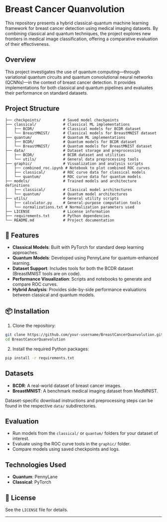 # Breast Cancer Quanvolution

This repository presents a hybrid classical-quantum machine learning framework for breast cancer detection using medical imaging datasets. By combining classical and quantum techniques, the project explores new frontiers in medical image classification, offering a comparative evaluation of their effectiveness.

## Overview

This project investigates the use of quantum computing—through variational quantum circuits and quantum convolutional neural networks (QCNNs)—in the context of breast cancer detection. It provides implementations for both classical and quantum pipelines and evaluates their performance on standard datasets.

## Project Structure

```
├── checkpoints/          # Saved model checkpoints
├── classical/            # Classical ML implementations
│   ├── BCDR/             # Classical models for BCDR dataset
│   └── BreastMNIST/      # Classical models for BreastMNIST dataset
├── quantum/              # Quantum ML implementations
│   ├── BCDR/             # Quantum models for BCDR dataset
│   └── BreastMNIST/      # Quantum models for BreastMNIST dataset
├── data/                 # Dataset storage and preprocessing
│   ├── BCDR/             # BCDR dataset and utilities
│   └── utils/            # General data preprocessing tools
├── graphic/              # Visualization and analysis scripts
│   ├── combined_roc.ipynb # Notebook to plot combined ROC curves
│   ├── classical/        # ROC curve data for classical models
│   └── quantum/          # ROC curve data for quantum models
├── models/               # Trained models and architecture definitions
│   ├── classical/        # Classical model architectures
│   └── quantum/          # Quantum model architectures
├── utils/                # General utility scripts
│   ├── calculator.py     # General-purpose computation tools
│   └── normalizations.txt # Normalization parameters used
├── LICENSE               # License information
├── requirements.txt      # Python dependencies
└── README.md             # Project documentation
```

## 🚀 Features

- **Classical Models**: Built with PyTorch for standard deep learning approaches.
- **Quantum Models**: Developed using PennyLane for quantum-enhanced learning.
- **Dataset Support**: Includes tools for both the BCDR dataset (BreastMNIST tools are on code).
- **Performance Visualization**: Scripts and notebooks to generate and compare ROC curves.
- **Hybrid Analysis**: Provides side-by-side performance evaluations between classical and quantum models.

## 📦 Installation

1. Clone the repository:

```bash
git clone https://github.com/your-username/BreastCancerQuanvolution.git
cd BreastCancerQuanvolution
```

2. Install the required Python packages:

```bash
pip install -r requirements.txt
```

## Datasets

- **BCDR**: A real-world dataset of breast cancer images.
- **BreastMNIST**: A benchmark medical imaging dataset from MedMNIST.

Dataset-specific download instructions and preprocessing steps can be found in the respective `data/` subdirectories.

## Evaluation

- Run models from the `classical/` or `quantum/` folders for your dataset of interest.
- Evaluate using the ROC curve tools in the `graphic/` folder.
- Compare models using saved checkpoints and logs.

## Technologies Used

- **Quantum**: PennyLane
- **Classical**: PyTorch

## 📄 License

See the `LICENSE` file for details.

---
